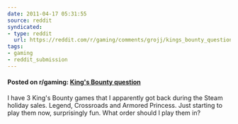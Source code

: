 ```yaml
---
date: 2011-04-17 05:31:55
source: reddit
syndicated:
- type: reddit
  url: https://reddit.com/r/gaming/comments/grojj/kings_bounty_question/
tags:
- gaming
- reddit_submission
---
```


#### Posted on r/gaming: [King's Bounty question](https://reddit.com/r/gaming/comments/grojj/kings_bounty_question/)

I have 3 King's Bounty games that I apparently got back during the Steam holiday sales. Legend, Crossroads and Armored Princess. Just starting to play them now, surprisingly fun. What order should I play them in?